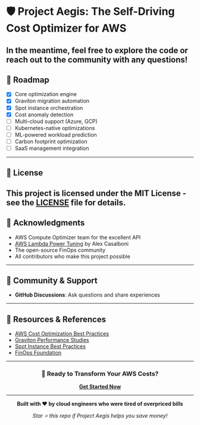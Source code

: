 # 🛡️ Project Aegis: The Self-Driving Cost Optimizer for AWS
In the meantime, feel free to explore the code or reach out to the community with any questions!
---
## 🎯 Roadmap
- [x] Core optimization engine
- [x] Graviton migration automation
- [x] Spot instance orchestration
- [x] Cost anomaly detection
- [ ] Multi-cloud support (Azure, GCP)
- [ ] Kubernetes-native optimizations
- [ ] ML-powered workload prediction
- [ ] Carbon footprint optimization
- [ ] SaaS management integration
---
## 📄 License
This project is licensed under the **MIT License** - see the [LICENSE](LICENSE) file for details.
---
## 🌟 Acknowledgments
- AWS Compute Optimizer team for the excellent API
- [AWS Lambda Power Tuning](https://github.com/alexcasalboni/aws-lambda-power-tuning) by Alex Casalboni
- The open-source FinOps community
- All contributors who make this project possible
---
## 💬 Community & Support
- **GitHub Discussions**: Ask questions and share experiences
---
## 🔗 Resources & References
- [AWS Cost Optimization Best Practices](https://aws.amazon.com/pricing/cost-optimization/)
- [Graviton Performance Studies](https://aws.amazon.com/ec2/graviton/)
- [Spot Instance Best Practices](https://aws.amazon.com/ec2/spot/)
- [FinOps Foundation](https://www.finops.org/)
---
<div align="center">

### 🚀 Ready to Transform Your AWS Costs?

**[Get Started Now](#-getting-started)**

---

**Built with ❤️ by cloud engineers who were tired of overpriced bills**

*Star ⭐ this repo if Project Aegis helps you save money!*

</div>
